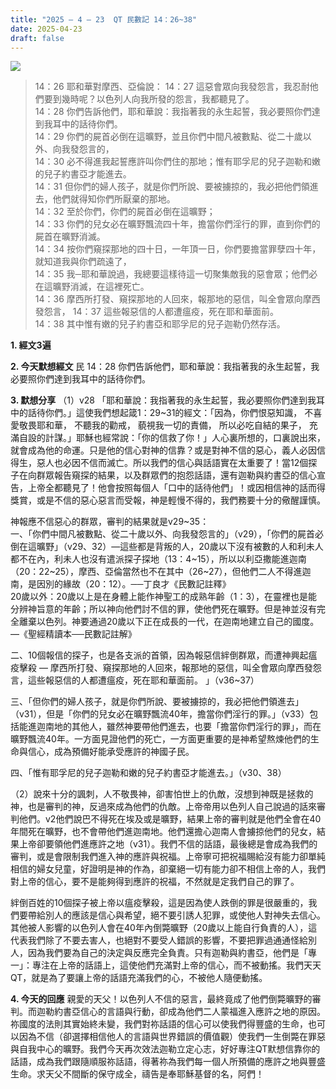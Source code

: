 ```yaml
---
title: "2025 – 4 – 23  QT 民數記 14：26~38"
date: 2025-04-23
draft: false
---
```


![](/images/qt.jpg)
> 14：26 耶和華對摩西、亞倫說：
> 14：27 這惡會眾向我發怨言，我忍耐他們要到幾時呢？以色列人向我所發的怨言，我都聽見了。  
> 14：28 你們告訴他們，耶和華說：我指著我的永生起誓，我必要照你們達到我耳中的話待你們。  
> 14：29 你們的屍首必倒在這曠野，並且你們中間凡被數點、從二十歲以外、向我發怨言的，  
> 14：30 必不得進我起誓應許叫你們住的那地；惟有耶孚尼的兒子迦勒和嫩的兒子約書亞才能進去。  
> 14：31 但你們的婦人孩子，就是你們所說、要被擄掠的，我必把他們領進去，他們就得知你們所厭棄的那地。  
> 14：32 至於你們，你們的屍首必倒在這曠野；  
> 14：33 你們的兒女必在曠野飄流四十年，擔當你們淫行的罪，直到你們的屍首在曠野消滅。  
> 14：34 按你們窺探那地的四十日，一年頂一日，你們要擔當罪孽四十年，就知道我與你們疏遠了，  
> 14：35 我─耶和華說過，我總要這樣待這一切聚集敵我的惡會眾；他們必在這曠野消滅，在這裡死亡。  
> 14：36 摩西所打發、窺探那地的人回來，報那地的惡信，叫全會眾向摩西發怨言，
> 14：37 這些報惡信的人都遭瘟疫，死在耶和華面前。  
> 14：38 其中惟有嫩的兒子約書亞和耶孚尼的兒子迦勒仍然存活。  



**1. 經文3遍**

**2. 今天默想經文**
民 14：28 你們告訴他們，耶和華說：我指著我的永生起誓，我必要照你們達到我耳中的話待你們。  

**3. 默想分享**
（1）v28 「耶和華說：我指著我的永生起誓，我必要照你們達到我耳中的話待你們。」這使我們想起箴1：29\~31的經文：「因為，你們恨惡知識， 不喜愛敬畏耶和華， 不聽我的勸戒， 藐視我一切的責備， 所以必吃自結的果子， 充滿自設的計謀。」耶穌也經常說：「你的信救了你！」人心裏所想的，口裏說出來，就會成為他的命運。只是他的信心對神的信靠？或是對神不信的惡心，義人必因信得生，惡人也必因不信而滅亡。所以我們的信心與話語實在太重要了！當12個探子在向群眾報告窺探的結果，以及群眾們的抱怨話語，還有迦勒與約書亞的信心宣告，上帝全都聽見了！他會按照每個人「口中的話待他們」！或因相信神的話而得獎賞，或是不信的惡心惡言而受報，神是輕慢不得的，我們務要十分的儆醒謹慎。

神報應不信惡心的群眾，審判的結果就是v29\~35：  
一、「你們中間凡被數點、從二十歲以外、向我發怨言的」（v29），「你們的屍首必倒在這曠野」（v29、32）—這些都是背叛的人，20歲以下沒有被數的人和利未人都不在內，利未人也沒有遣派探子探地（13：4\~15），所以以利亞撒能進迦南（20：22\~25），摩西、亞倫當然也不在其中（26\~27），但他們二人不得進迦南，是因別的緣故（20：12）。──丁良才《民數記註釋》  
20歲以外：20歲以上是在身體上能作神聖工的成熟年齡（1：3），在靈裡也是能分辨神旨意的年齡；所以神向他們討不信的罪，使他們死在曠野。但是神並沒有完全離棄以色列。神要通過20歲以下正在成長的一代，在迦南地建立自己的國度。—《聖經精讀本──民數記註解》  

二、10個報信的探子，也是各支派的首領，因為報惡信絆倒群眾，而遭神興起瘟疫擊殺 — 摩西所打發、窺探那地的人回來，報那地的惡信，叫全會眾向摩西發怨言，這些報惡信的人都遭瘟疫，死在耶和華面前。 」（v36~37）  

三、「但你們的婦人孩子，就是你們所說、要被擄掠的，我必把他們領進去」（v31），但是「你們的兒女必在曠野飄流40年，擔當你們淫行的罪。」（v33）包括能進迦南地的其他人，雖然神要帶他們進去，也要「擔當你們淫行的罪」，而在曠野飄流40年。一方面見證他們的死亡，一方面更重要的是神希望熬煉他們的生命與信心，成為預備好能承受應許的神國子民。  

四、「惟有耶孚尼的兒子迦勒和嫩的兒子約書亞才能進去。」（v30、38）   

（2）說來十分的諷刺，人不敬畏神，卻害怕世上的仇敵，沒想到神既是拯救的神，也是審判的神，反過來成為他們的仇敵。上帝帝用以色列人自己說過的話來審判他們。v2他們說巴不得死在埃及或是曠野，結果上帝的審判就是他們全會在40年間死在曠野，也不會帶他們進迦南地。他們還擔心迦南人會擄掠他們的兒女，結果上帝卻要領他們進應許之地（v31）。我們不信的話語，最後總是會成為我們的審判，或是會限制我們進入神的應許與祝福。上帝寧可把祝福賜給沒有能力卻單純相信的婦女兒童，好證明是神的作為，卻棄絕一切有能力卻不相信上帝的人，我們對上帝的信心，要不是能夠得到應許的祝福，不然就是定我們自己的罪了。

絆倒百姓的10個探子被上帝以瘟疫擊殺，這是因為使人跌倒的罪是很嚴重的，我們要帶給別人的應該是信心與希望，絕不要引誘人犯罪，或使他人對神失去信心。其他被人影響的以色列人會在40年內倒斃曠野（20歲以上能自行負責的人），這代表我們除了不要去害人，也絕對不要受人錯誤的影響，不要把罪過通通怪給別人，因為我們要為自己的決定與反應完全負責。只有迦勒與約書亞，他們是「專一」：專注在上帝的話語上，這使他們充滿對上帝的信心，而不被動搖。我們天天QT，就是為了要讓上帝的話語充滿我們的心，不被他人隨便動搖。

**4. 今天的回應** 
親愛的天父！以色列人不信的惡言，最終竟成了他們倒斃曠野的審判。而迦勒約書亞信心的言語與行動，卻成為他們二人蒙福進入應許之地的原因。祢國度的法則其實始終未變，我們對祢話語的信心可以使我們得豐盛的生命，也可以因為不信（卻選擇相信他人的言語與世界錯誤的價值觀）使我們一生倒斃在罪惡與自我中心的曠野。我們今天再次效法迦勒立定心志，好好專注QT默想信靠你的話語，成為我們跟隨順服祢話語，得著祢為我們每一個人所預備的應許之地與豐盛生命。求天父不間斷的保守成全，禱告是奉耶穌基督的名，阿們！

